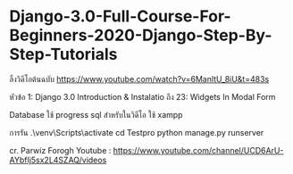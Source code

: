 # Django-3.0-Full-Course-For-Beginners-2020-Django-Step-By-Step-Tutorials

ลิ้งวิดีโอต้นฉบับ https://www.youtube.com/watch?v=6ManltU_8iU&t=483s 

หัวข้อ 1: Django 3.0 Introduction & Instalatio ถึง 23: Widgets In Modal Form 


Database ใช้ progress sql สำหรับในวิดีโอ ใช้ xampp


การรัน .\venv\Scripts\activate
      cd Testpro
      python manage.py runserver

cr. Parwiz Forogh Youtube : https://www.youtube.com/channel/UCD6ArU-AYbfIj5sx2L4SZAQ/videos
